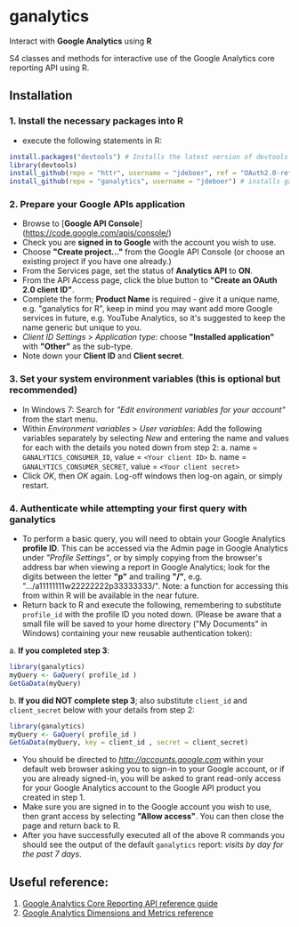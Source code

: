 ganalytics
==========

Interact with **Google Analytics** using **R**

S4 classes and methods for interactive use of the Google Analytics core reporting API using R.


Installation
------------

### 1. Install the necessary packages into R
  * execute the following statements in R:

```r
install.packages("devtools") # Installs the latest version of devtools available from CRAN
library(devtools)
install_github(repo = "httr", username = "jdeboer", ref = "OAuth2.0-reference-class") # a dev branch of httr.
install_github(repo = "ganalytics", username = "jdeboer") # installs ganalytics from the GitHub repository.
```
### 2. Prepare your Google APIs application
  * Browse to [**Google API Console**] (https://code.google.com/apis/console/)
  * Check you are **signed in to Google** with the account you wish to use.
  * Choose **"Create project..."** from the Google API Console (or choose an existing project if you have one already.)
  * From the Services page, set the status of **Analytics API** to **ON**.
  * From the API Access page, click the blue button to **"Create an OAuth 2.0 client ID"**.
  * Complete the form; **Product Name** is required - give it a unique name, e.g. "ganalytics for R", keep in mind you may want add more Google services in future, e.g. YouTube Analytics, so it's suggested to keep the name generic but unique to you.
  * *Client ID Settings* > *Application type*: choose **"Installed application"** with **"Other"** as the sub-type.
  * Note down your **Client ID** and **Client secret**.

### 3. Set your system environment variables (this is optional but recommended)
  * In Windows 7: Search for *"Edit environment variables for your account"* from the start menu.
  * Within *Environment variables* > *User variables*: Add the following variables separately by selecting *New* and entering the name and values for each with the details you noted down from step 2:
  a. name = `GANALYTICS_CONSUMER_ID`, value = `<Your client ID>`
  b. name = `GANALYTICS_CONSUMER_SECRET`, value = `<Your client secret>`
  * Click *OK*, then *OK* again. Log-off windows then log-on again, or simply restart.

### 4. Authenticate while attempting your first query with ganalytics
  * To perform a basic query, you will need to obtain your Google Analytics **profile ID**. This can be accessed via the Admin page in Google Analytics under *"Profile Settings"*, or by simply copying from the browser's address bar when viewing a report in Google Analytics; look for the digits between the letter **"p"** and trailing **"/"**, e.g. ".../a11111111w22222222p33333333/". Note: a function for accessing this from within R will be available in the near future.
  * Return back to R and execute the following, remembering to substitute `profile_id` with the profile ID you noted down. (Please be aware that a small file will be saved to your home directory ("My Documents" in Windows) containing your new reusable authentication token):
  
a. **If you completed step 3**:

```r
library(ganalytics)
myQuery <- GaQuery( profile_id )
GetGaData(myQuery)
```
  b. **If you did NOT complete step 3**; also substitute `client_id` and `client_secret` below with your details from step 2:

```r
library(ganalytics)
myQuery <- GaQuery( profile_id )
GetGaData(myQuery, key = client_id , secret = client_secret)  
```
  * You should be directed to *http://accounts.google.com* within your default web browser asking you to sign-in to your Google account, or if you are already signed-in, you will be asked to grant read-only access for your Google Analytics account to the Google API product you created in step 1.
  * Make sure you are signed in to the Google account you wish to use, then grant access by selecting **"Allow access"**. You can then close the page and return back to R.
  * After you have successfully executed all of the above R commands you should see the output of the default `ganalytics` report: *visits by day for the past 7 days*.


Useful reference:
-----------------

1. [Google Analytics Core Reporting API reference guide](https://developers.google.com/analytics/devguides/reporting/core/v3/reference)
2. [Google Analytics Dimensions and Metrics reference](https://developers.google.com/analytics/devguides/reporting/core/dimsmets)
